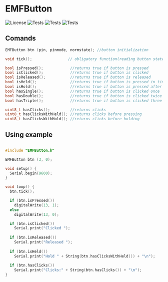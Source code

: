 # EMFButton

![License](https://img.shields.io/badge/License-MIT-blue)
![Tests](https://img.shields.io/github/languages/top/80Stepko08/EMFButton)
![Tests](https://img.shields.io/badge/version-0.1.1-blue)
![Tests](https://img.shields.io/github/last-commit/80Stepko08/EMFButton)
## Comands
```cpp
EMFButton btn (pin, pinmode, normstate); //button initialization

void tick();                // obligatory function(reading button state)

bool isPressed();            //returns true if button is pressed
bool isClicked();            //returns true if button is clicked
bool isReleased();           //returns true if button is released
bool isHeld();               //returns true if button is pressed in timeout
bool isHold();               //returns true if button is pressed after timeout
bool hasSingle();            //returns true if button is clicked once
bool hasDouble();            //returns true if button is clicked twice
bool hasTriple();            //returns true if button is clicked three times

uint8_t hasClicks();         //returns clicks 
uint8_t hasClicksWithHeld(); //returns clicks before pressing
uint8_t hasClicksWithHold(); //returns clicks before holding
```
## Using example
```cpp

#include "EMFButton.h"

EMFButton btn (3, 0);

void setup() {
  Serial.begin(9600);
}

void loop() {
  btn.tick();

  if (btn.isPressed())
    digitalWrite(13, 1);
  else
    digitalWrite(13, 0);

  if (btn.isClicked())
    Serial.print("Clicked ");
  
  if (btn.isReleased())
    Serial.print("Released ");
  
  if (btn.isHeld())
    Serial.print("Hold " + String(btn.hasClicksWithHeld()) + "\n");
  
  if (btn.hasClicks())
    Serial.print("Clicks:" + String(btn.hasClicks()) + "\n");
}

```
